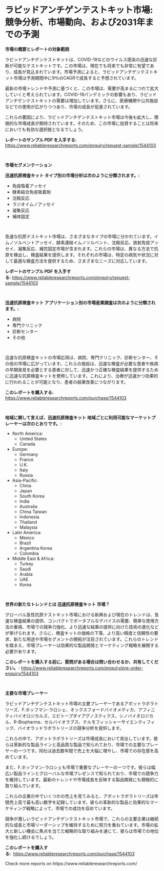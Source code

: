 <p><h1>ラピッドアンチゲンテストキット市場: 競争分析、市場動向、および2031年までの予測</h1></p><p><strong>市場の概要とレポートの対象範囲</strong></p>
<p><p>ラピッドアンチゲンテストキットは、COVID-19などのウイルス感染の迅速な診断が可能なテストキットです。この市場は、現在でも将来でも非常に有望であり、成長が見込まれています。市場予測によると、ラピッドアンチゲンテストキット市場は予測期間中に9％のCAGRで成長すると予想されています。</p><p>最新の市場トレンドや予測に基づくと、この市場は、需要が高まるにつれて拡大していくと考えられています。COVID-19パンデミックの影響もあり、ラピッドアンチゲンテストキットの需要は増加しています。さらに、医療機関や公共施設などでの使用が広がりつつあり、市場の成長が促進されています。</p><p>これらの要因により、ラピッドアンチゲンテストキット市場は今後も拡大し、積極的な市場成長が期待されています。そのため、この市場に投資することは将来においても有効な選択肢となるでしょう。</p></p>
<p><strong>レポートのサンプル PDF を入手する:</strong> <a href="https://www.reliableresearchreports.com/enquiry/request-sample/1544103">https://www.reliableresearchreports.com/enquiry/request-sample/1544103</a></p>
<p>&nbsp;</p>
<p><strong>市場セグメンテーション</strong></p>
<p><strong>迅速抗原検査キット タイプ別の市場分析は次のように分類されます。:</strong></p>
<p><ul><li>免疫吸着アッセイ</li><li>酵素結合免疫吸着剤</li><li>沈殿反応</li><li>ラジオイムノアッセイ</li><li>凝集反応</li><li>補体固定</li></ul></p>
<p>&nbsp;</p>
<p><p>急速な抗原テストキット市場は、さまざまなタイプの市場に分かれています。イムノソルベントアッセイ、酵素連結イムノソルベント、沈殿反応、放射免疫アッセイ、凝集反応、補完固定市場が含まれます。これらの市場は、異なる方法で抗原を検出し、検査結果を提供します。それぞれの市場は、特定の病気や状況に対して最適な検査方法を提供するため、さまざまなニーズに対応しています。</p></p>
<p><strong>レポートのサンプル PDF を入手する:</strong>&nbsp;<a href="https://www.reliableresearchreports.com/enquiry/request-sample/1544103">https://www.reliableresearchreports.com/enquiry/request-sample/1544103</a></p>
<p>&nbsp;</p>
<p><strong> 迅速抗原検査キット アプリケーション別の市場産業調査は次のように分類されます。:</strong></p>
<p><ul><li>病院</li><li>専門クリニック</li><li>診断センター</li><li>その他</li></ul></p>
<p>&nbsp;</p>
<p><p>迅速な抗原検査キットの市場応用は、病院、専門クリニック、診断センター、その他の市場に広がっています。これらの施設は、迅速な検査が必要な患者や疾病の早期発見を必要とする患者に対して、迅速かつ正確な検査結果を提供するために迅速な抗原検査キットを使用しています。これにより、治療が迅速かつ効果的に行われることが可能となり、患者の結果改善につながります。</p></p>
<p><strong>このレポートを購入する:</strong>&nbsp; <a href="https://www.reliableresearchreports.com/purchase/1544103">https://www.reliableresearchreports.com/purchase/1544103</a></p>
<p>&nbsp;</p>
<p><strong>地域に関して言えば、迅速抗原検査キット 地域ごとに利用可能なマーケットプレーヤーは次のとおりです。:</strong></p>
<p><ul>
    <li>
        North America:
        <ul>
            <li>United States</li>
            <li>Canada</li>
        </ul>
    </li>
    <li>
        Europe:
        <ul>
            <li>Germany</li>
            <li>France</li>
            <li>U.K.</li>
            <li>Italy</li>
            <li>Russia</li>
        </ul>
    </li>
    <li>
        Asia-Pacific:
        <ul>
            <li>China</li>
            <li>Japan</li>
            <li>South Korea</li>
            <li>India</li>
            <li>Australia</li>
            <li>China Taiwan</li>
            <li>Indonesia</li>
            <li>Thailand</li>
            <li>Malaysia</li>
        </ul>
    </li>
    <li>
        Latin America:
        <ul>
            <li>Mexico</li>
            <li>Brazil</li>
            <li>Argentina Korea</li>
            <li>Colombia</li>
        </ul>
    </li>
    <li>
        Middle East & Africa:
        <ul>
            <li>Turkey</li>
            <li>Saudi</li>
            <li>Arabia</li>
            <li>UAE</li>
            <li>Korea</li>
        </ul>
    </li>
    </ul></p>
<p>&nbsp;</p>
<p><strong>世界の新たなトレンドとは 迅速抗原検査キット 市場？</strong></p>
<p><p>グローバル急性抗原テストキット市場における新興および現在のトレンドは、急速な検査結果の提供、コンパクトでポータブルなデバイスの需要、簡単な使用方法の重視、市場での競争力強化、より迅速な結果の提供に向けた技術の進化などが挙げられます。さらに、検査キットの価格の下落、より高い精度と信頼性の要求、新たな用途や市場セグメントの開拓が注目されています。これらのトレンドを踏まえ、市場プレーヤーは効果的な製品開発とマーケティング戦略を展開する必要があります。</p></p>
<p><strong>このレポートを購入する前に、質問がある場合は問い合わせるか、共有してください。</strong>- <a href="https://www.reliableresearchreports.com/enquiry/pre-order-enquiry/1544103">https://www.reliableresearchreports.com/enquiry/pre-order-enquiry/1544103</a></p>
<p>&nbsp;</p>
<p><strong>主要な市場プレーヤー</strong></p>
<p><p>ラピッドアンチゲンテストキット市場の主要プレーヤーであるアボットラボラトリーズ、F.ホッフマン-ラロシェ、オックスフォードバイオメディカ、アフィニティバイオロジカルズ、エピトープダイアグノスティクス、シノバイオロジカル、R-Biopharma、セルバイオラブス、テルモフィッシャーサイエンティフィック、バイオラッドラボラトリーズの競争分析を提供します。</p><p>これらの中で、アボットラボラトリーズは市場成長において突出しています。彼らは革新的な製品ラインと高品質な製品で知られており、市場での主要なプレーヤーの一つです。同社は過去数年間で売上を大幅に増やし、市場での存在感を高めています。</p><p>また、F.ホッフマン-ラロシェも市場で重要なプレーヤーの一つです。彼らは幅広い製品ラインとグローバルな市場プレゼンスで知られており、市場での競争力を維持しています。最新のトレンドや市場成長を反映する製品開発にも積極的に取り組んでいます。</p><p>これらの企業の中でいくつかの売上を見てみると、アボットラボラトリーズは年間売上高で最も高い数字を記録しています。彼らの革新的な製品と効果的なマーケティング戦略によって、市場での成功を収めています。</p><p>競争が激しいラピッドアンチゲンテストキット市場で、これらの主要企業は継続的な成長と市場リーダーシップを維持するために努力を重ねています。市場の拡大と新しい機会に焦点を当てた戦略的な取り組みを通じて、彼らは市場での地位を強化し続けるでしょう。</p></p>
<p><strong>このレポートを購入する:</strong>&nbsp;&nbsp;<a href="https://www.reliableresearchreports.com/purchase/1544103">https://www.reliableresearchreports.com/purchase/1544103</a></p>
<p>Check more reports on https://www.reliableresearchreports.com/</p>